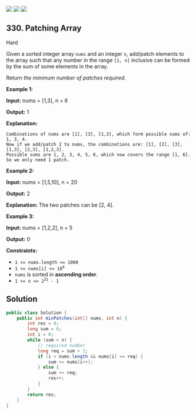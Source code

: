 [![](https://img.shields.io/github/stars/javadev/LeetCode-in-Java?label=Stars&style=flat-square)](https://github.com/javadev/LeetCode-in-Java)
[![](https://img.shields.io/github/forks/javadev/LeetCode-in-Java?label=Fork%20me%20on%20GitHub%20&style=flat-square)](https://github.com/javadev/LeetCode-in-Java/fork)
[![](https://img.shields.io/badge/-LeetCode%20in%20Kotlin-blue?style=flat-square)](https://github.com/javadev/LeetCode-in-Kotlin)

## 330\. Patching Array

Hard

Given a sorted integer array `nums` and an integer `n`, add/patch elements to the array such that any number in the range `[1, n]` inclusive can be formed by the sum of some elements in the array.

Return _the minimum number of patches required_.

**Example 1:**

**Input:** nums = [1,3], n = 6

**Output:** 1

**Explanation:**

    Combinations of nums are [1], [3], [1,3], which form possible sums of: 1, 3, 4.
    Now if we add/patch 2 to nums, the combinations are: [1], [2], [3], [1,3], [2,3], [1,2,3].
    Possible sums are 1, 2, 3, 4, 5, 6, which now covers the range [1, 6].
    So we only need 1 patch. 

**Example 2:**

**Input:** nums = [1,5,10], n = 20

**Output:** 2

**Explanation:** The two patches can be [2, 4]. 

**Example 3:**

**Input:** nums = [1,2,2], n = 5

**Output:** 0 

**Constraints:**

*   `1 <= nums.length <= 1000`
*   <code>1 <= nums[i] <= 10<sup>4</sup></code>
*   `nums` is sorted in **ascending order**.
*   <code>1 <= n <= 2<sup>31</sup> - 1</code>

## Solution

```java
public class Solution {
    public int minPatches(int[] nums, int n) {
        int res = 0;
        long sum = 0;
        int i = 0;
        while (sum < n) {
            // required number
            long req = sum + 1;
            if (i < nums.length && nums[i] <= req) {
                sum += nums[i++];
            } else {
                sum += req;
                res++;
            }
        }
        return res;
    }
}
```